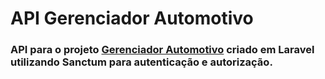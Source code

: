 # API Gerenciador Automotivo

### API para o projeto <a href="https://github.com/sam93vasconcelos/gerenciador-automotivo">Gerenciador Automotivo</a> criado em Laravel utilizando Sanctum para autenticação e autorização.
